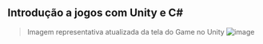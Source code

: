 ## Introdução a jogos com Unity e C#

> Imagem representativa atualizada da tela do Game no Unity
![image](https://user-images.githubusercontent.com/99346289/228690374-86d9e09b-07a5-45d2-9030-662fede53dd7.png)

